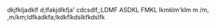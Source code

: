 
dkjfkljadklf d;lfakjdlkfja'
cdcsdlf,;LDMF ASDKL FMKL lkmklm'klm
m /m, ,m/km;ldfkadkfa;lkdkflkdslkfkdslfk
